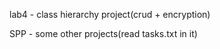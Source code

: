 lab4 - class hierarchy project(crud + encryption)


SPP - some other projects(read tasks.txt in it)
